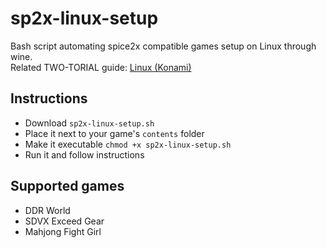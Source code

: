 # sp2x-linux-setup

Bash script automating spice2x compatible games setup on Linux through wine.  
Related TWO-TORIAL guide: [Linux (Konami)](https://two-torial.xyz/extras/linux_konami/)

## Instructions

- Download `sp2x-linux-setup.sh`
- Place it next to your game's `contents` folder
- Make it executable `chmod +x sp2x-linux-setup.sh`
- Run it and follow instructions

## Supported games

- DDR World
- SDVX Exceed Gear
- Mahjong Fight Girl
